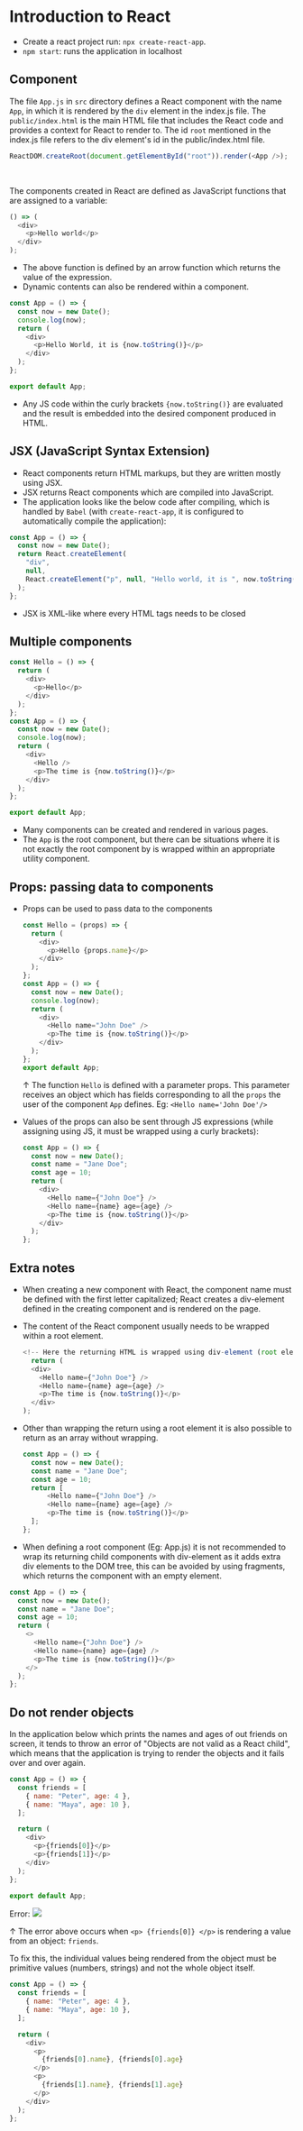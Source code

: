 # Introduction to React

- Create a react project run: `npx create-react-app`.
- `npm start`: runs the application in localhost

## Component

The file `App.js` in `src` directory defines a React component with the name `App`, in which it is rendered by the `div` element in the index.js file. The `public/index.html` is the main HTML file that includes the React code and provides a context for React to render to. The id `root` mentioned in the index.js file refers to the div element's id in the public/index.html file.

```javascript
ReactDOM.createRoot(document.getElementById("root")).render(<App />);
```

<br>

The components created in React are defined as JavaScript functions that are assigned to a variable:

```javascript
() => (
  <div>
    <p>Hello world</p>
  </div>
);
```

- The above function is defined by an arrow function which returns the value of the expression.
- Dynamic contents can also be rendered within a component.

```javascript
const App = () => {
  const now = new Date();
  console.log(now);
  return (
    <div>
      <p>Hello World, it is {now.toString()}</p>
    </div>
  );
};

export default App;
```

- Any JS code within the curly brackets `{now.toString()}` are evaluated and the result is embedded into the desired component produced in HTML.

## JSX (JavaScript Syntax Extension)

- React components return HTML markups, but they are written mostly using JSX.
- JSX returns React components which are compiled into JavaScript.
- The application looks like the below code after compiling, which is handled by `Babel` (with `create-react-app`, it is configured to automatically compile the application):

```javascript
const App = () => {
  const now = new Date();
  return React.createElement(
    "div",
    null,
    React.createElement("p", null, "Hello world, it is ", now.toString())
  );
};
```

- JSX is XML-like where every HTML tags needs to be closed

## Multiple components

```javascript
const Hello = () => {
  return (
    <div>
      <p>Hello</p>
    </div>
  );
};
const App = () => {
  const now = new Date();
  console.log(now);
  return (
    <div>
      <Hello />
      <p>The time is {now.toString()}</p>
    </div>
  );
};

export default App;
```

- Many components can be created and rendered in various pages.
- The `App` is the root component, but there can be situations where it is not exactly the root component by is wrapped within an appropriate utility component.

## Props: passing data to components

- Props can be used to pass data to the components

  ```javascript
  const Hello = (props) => {
    return (
      <div>
        <p>Hello {props.name}</p>
      </div>
    );
  };
  const App = () => {
    const now = new Date();
    console.log(now);
    return (
      <div>
        <Hello name="John Doe" />
        <p>The time is {now.toString()}</p>
      </div>
    );
  };
  export default App;
  ```

  ↑ The function `Hello` is defined with a parameter props. This parameter receives an object which has fields corresponding to all the `props` the user of the component `App` defines. Eg: `<Hello name='John Doe'/>`

- Values of the props can also be sent through JS expressions (while assigning using JS, it must be wrapped using a curly brackets):

  ```javascript
  const App = () => {
    const now = new Date();
    const name = "Jane Doe";
    const age = 10;
    return (
      <div>
        <Hello name={"John Doe"} />
        <Hello name={name} age={age} />
        <p>The time is {now.toString()}</p>
      </div>
    );
  };
  ```

## Extra notes

- When creating a new component with React, the component name must be defined with the first letter capitalized; React creates a div-element defined in the creating component and is rendered on the page.
- The content of the React component usually needs to be wrapped within a root element.

  ```javascript
  <!-- Here the returning HTML is wrapped using div-element (root element) -->
    return (
    <div>
      <Hello name={"John Doe"} />
      <Hello name={name} age={age} />
      <p>The time is {now.toString()}</p>
    </div>
  );
  ```

- Other than wrapping the return using a root element it is also possible to return as an array without wrapping.

  ```javascript
  const App = () => {
    const now = new Date();
    const name = "Jane Doe";
    const age = 10;
    return [
        <Hello name={"John Doe"} />
        <Hello name={name} age={age} />
        <p>The time is {now.toString()}</p>
    ];
  };
  ```

- When defining a root component (Eg: App.js) it is not recommended to wrap its returning child components with div-element as it adds extra div elements to the DOM tree, this can be avoided by using fragments, which returns the component with an empty element.

```javascript
const App = () => {
  const now = new Date();
  const name = "Jane Doe";
  const age = 10;
  return (
    <>
      <Hello name={"John Doe"} />
      <Hello name={name} age={age} />
      <p>The time is {now.toString()}</p>
    </>
  );
};
```

## Do not render objects

In the application below which prints the names and ages of out friends on screen, it tends to throw an error of "Objects are not valid as a React child", which means that the application is trying to render the objects and it fails over and over again.

```javascript
const App = () => {
  const friends = [
    { name: "Peter", age: 4 },
    { name: "Maya", age: 10 },
  ];

  return (
    <div>
      <p>{friends[0]}</p>
      <p>{friends[1]}</p>
    </div>
  );
};

export default App;
```

Error:
<img src="./objects-error.png">

↑ The error above occurs when `<p> {friends[0]} </p>` is rendering a value from an object: `friends`.

To fix this, the individual values being rendered from the object must be primitive values (numbers, strings) and not the whole object itself.

```javascript
const App = () => {
  const friends = [
    { name: "Peter", age: 4 },
    { name: "Maya", age: 10 },
  ];

  return (
    <div>
      <p>
        {friends[0].name}, {friends[0].age}
      </p>
      <p>
        {friends[1].name}, {friends[1].age}
      </p>
    </div>
  );
};
```
